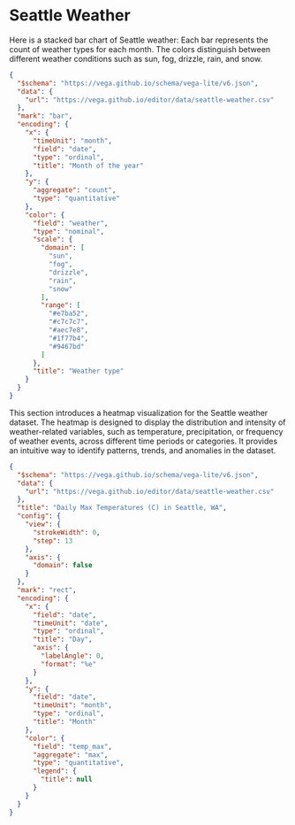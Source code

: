 # Seattle Weather

Here is a stacked bar chart of Seattle weather:
Each bar represents the count of weather types for each month.
The colors distinguish between different weather conditions such as sun, fog, drizzle, rain, and snow.

```json vega-lite
{
  "$schema": "https://vega.github.io/schema/vega-lite/v6.json",
  "data": {
    "url": "https://vega.github.io/editor/data/seattle-weather.csv"
  },
  "mark": "bar",
  "encoding": {
    "x": {
      "timeUnit": "month",
      "field": "date",
      "type": "ordinal",
      "title": "Month of the year"
    },
    "y": {
      "aggregate": "count",
      "type": "quantitative"
    },
    "color": {
      "field": "weather",
      "type": "nominal",
      "scale": {
        "domain": [
          "sun",
          "fog",
          "drizzle",
          "rain",
          "snow"
        ],
        "range": [
          "#e7ba52",
          "#c7c7c7",
          "#aec7e8",
          "#1f77b4",
          "#9467bd"
        ]
      },
      "title": "Weather type"
    }
  }
}
```

This section introduces a heatmap visualization for the Seattle weather dataset.
The heatmap is designed to display the distribution and intensity of weather-related variables,
such as temperature, precipitation, or frequency of weather events, across different time periods or categories.
It provides an intuitive way to identify patterns, trends, and anomalies in the dataset.

```json vega-lite
{
  "$schema": "https://vega.github.io/schema/vega-lite/v6.json",
  "data": {
    "url": "https://vega.github.io/editor/data/seattle-weather.csv"
  },
  "title": "Daily Max Temperatures (C) in Seattle, WA",
  "config": {
    "view": {
      "strokeWidth": 0,
      "step": 13
    },
    "axis": {
      "domain": false
    }
  },
  "mark": "rect",
  "encoding": {
    "x": {
      "field": "date",
      "timeUnit": "date",
      "type": "ordinal",
      "title": "Day",
      "axis": {
        "labelAngle": 0,
        "format": "%e"
      }
    },
    "y": {
      "field": "date",
      "timeUnit": "month",
      "type": "ordinal",
      "title": "Month"
    },
    "color": {
      "field": "temp_max",
      "aggregate": "max",
      "type": "quantitative",
      "legend": {
        "title": null
      }
    }
  }
}
```